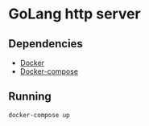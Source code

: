 # GoLang http server

## Dependencies

* [Docker](https://docs.docker.com/v18.03/install/)
* [Docker-compose](https://docs.docker.com/compose/install/)

## Running

```bash
docker-compose up
```
